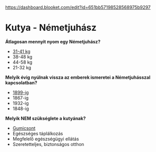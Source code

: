 https://dashboard.blooket.com/edit?id=651bb57198528568975b9297

# Kutya - Németjuhász
<b>Átlagosan mennyit nyom egy Németjuhász?</b><br>
- <u>31-41 kg</u>
- 38-48 kg
- 44-58 kg
- 21-32 kg

<b>Melyik évig nyúlnak vissza az emberek ismeretei a Németjuhásszal kapcsolatban?</b>
- <u>1899-ig </u>
- 1867-ig
- 1932-ig
- 1848-ig

<b>Melyik NEM szükséglete a kutyának?</b>
- <u>Gumicsont</u>
- Egészséges táplálkozás
- Megfelelő egészségügyi ellátás
- Szeretetteljes, biztonságos otthon